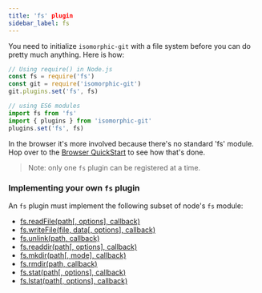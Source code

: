 ```yaml
---
title: 'fs' plugin
sidebar_label: fs
---
```


You need to initialize `isomorphic-git` with a file system before you can do pretty much anything.
Here is how:

```js
// Using require() in Node.js
const fs = require('fs')
const git = require('isomorphic-git')
git.plugins.set('fs', fs)

// using ES6 modules
import fs from 'fs'
import { plugins } from 'isomorphic-git'
plugins.set('fs', fs)
```

In the browser it's more involved because there's no standard 'fs' module.
Hop over to the [Browser QuickStart](./guide-browser.md) to see how that's done.

> Note: only one `fs` plugin can be registered at a time.

### Implementing your own `fs` plugin


An `fs` plugin must implement the following subset of node's `fs` module:
  - [fs.readFile(path[, options], callback)](https://nodejs.org/api/fs.html#fs_fs_readfile_path_options_callback)
  - [fs.writeFile(file, data[, options], callback)](https://nodejs.org/api/fs.html#fs_fs_writefile_file_data_options_callback)
  - [fs.unlink(path, callback)](https://nodejs.org/api/fs.html#fs_fs_unlink_path_callback)
  - [fs.readdir(path[, options], callback)](https://nodejs.org/api/fs.html#fs_fs_readdir_path_options_callback)
  - [fs.mkdir(path[, mode], callback)](https://nodejs.org/api/fs.html#fs_fs_mkdir_path_mode_callback)
  - [fs.rmdir(path, callback)](https://nodejs.org/api/fs.html#fs_fs_rmdir_path_callback)
  - [fs.stat(path[, options], callback)](https://nodejs.org/api/fs.html#fs_fs_stat_path_options_callback)
  - [fs.lstat(path[, options], callback)](https://nodejs.org/api/fs.html#fs_fs_lstat_path_options_callback)
